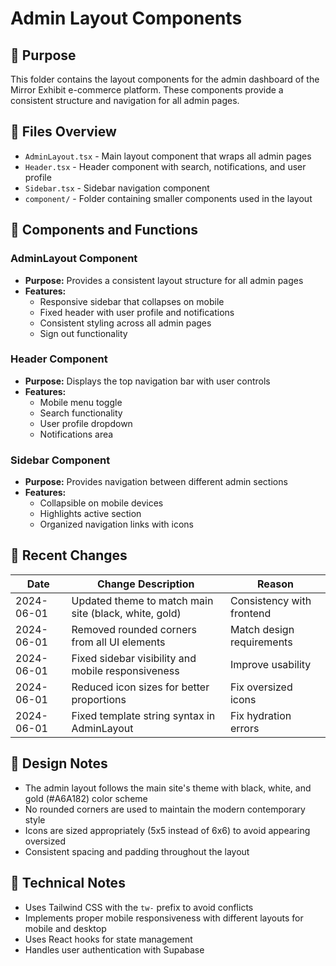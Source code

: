 # Admin Layout Components

## 📌 Purpose
This folder contains the layout components for the admin dashboard of the Mirror Exhibit e-commerce platform. These components provide a consistent structure and navigation for all admin pages.

## 📂 Files Overview
- `AdminLayout.tsx` - Main layout component that wraps all admin pages
- `Header.tsx` - Header component with search, notifications, and user profile
- `Sidebar.tsx` - Sidebar navigation component
- `component/` - Folder containing smaller components used in the layout

## 🧩 Components and Functions

### AdminLayout Component
- **Purpose:** Provides a consistent layout structure for all admin pages
- **Features:**
  - Responsive sidebar that collapses on mobile
  - Fixed header with user profile and notifications
  - Consistent styling across all admin pages
  - Sign out functionality

### Header Component
- **Purpose:** Displays the top navigation bar with user controls
- **Features:**
  - Mobile menu toggle
  - Search functionality
  - User profile dropdown
  - Notifications area

### Sidebar Component
- **Purpose:** Provides navigation between different admin sections
- **Features:**
  - Collapsible on mobile devices
  - Highlights active section
  - Organized navigation links with icons

## 🔄 Recent Changes
| Date       | Change Description                                                 | Reason                         |
|------------|--------------------------------------------------------------------|--------------------------------|
| 2024-06-01 | Updated theme to match main site (black, white, gold)              | Consistency with frontend      |
| 2024-06-01 | Removed rounded corners from all UI elements                       | Match design requirements      |
| 2024-06-01 | Fixed sidebar visibility and mobile responsiveness                 | Improve usability              |
| 2024-06-01 | Reduced icon sizes for better proportions                          | Fix oversized icons            |
| 2024-06-01 | Fixed template string syntax in AdminLayout                        | Fix hydration errors           |

## 🎨 Design Notes
- The admin layout follows the main site's theme with black, white, and gold (#A6A182) color scheme
- No rounded corners are used to maintain the modern contemporary style
- Icons are sized appropriately (5x5 instead of 6x6) to avoid appearing oversized
- Consistent spacing and padding throughout the layout

## 🔧 Technical Notes
- Uses Tailwind CSS with the `tw-` prefix to avoid conflicts
- Implements proper mobile responsiveness with different layouts for mobile and desktop
- Uses React hooks for state management
- Handles user authentication with Supabase
